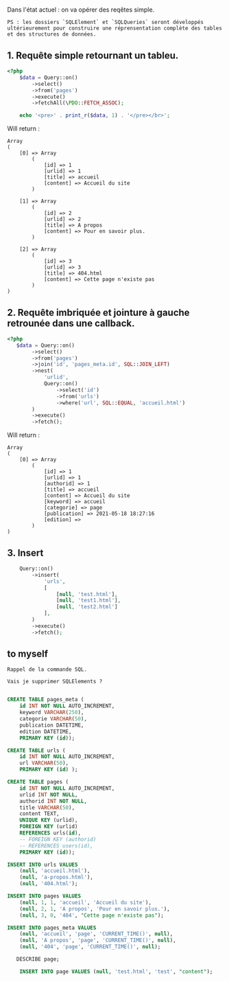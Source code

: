 # 

Dans l'état actuel : on va opérer des reqêtes simple.

    PS : les dossiers `SQLElement` et `SQLQueries` seront développés ultérieurement pour construire une réprensentation complète des tables et des structures de données.


## 1. Requête simple retournant un tableu.

```php
<?php
    $data = Query::on()
        ->select()
        ->from('pages')
        ->execute()
        ->fetchAll(\PDO::FETCH_ASSOC);

    echo '<pre>' . print_r($data, 1) . '</pre></br>';
```

Will return :

```
Array
(
    [0] => Array
        (
            [id] => 1
            [urlid] => 1
            [title] => accueil
            [content] => Accueil du site
        )

    [1] => Array
        (
            [id] => 2
            [urlid] => 2
            [title] => A propos
            [content] => Pour en savoir plus.
        )

    [2] => Array
        (
            [id] => 3
            [urlid] => 3
            [title] => 404.html
            [content] => Cette page n'existe pas
        )
)
```

## 2. Requête imbriquée et jointure à gauche retrounée dans une callback.

```php
<?php
   $data = Query::on()
        ->select()
        ->from('pages')
        ->join('id', 'pages_meta.id', SQL::JOIN_LEFT)
        ->nest(
            'urlid',
            Query::on()
                ->select('id')
                ->from('urls')
                ->where('url', SQL::EQUAL, 'accueil.html')
        )
        ->execute()
        ->fetch();
```

Will return :

```
Array
(
    [0] => Array
        (
            [id] => 1
            [urlid] => 1
            [authorid] => 1
            [title] => accueil
            [content] => Accueil du site
            [keyword] => accueil
            [categorie] => page
            [publication] => 2021-05-18 18:27:16
            [edition] => 
        )
)
```


## 3. Insert 

```php
    Query::on()
        ->insert(
            'urls',
            [
                [null, 'test.html'],
                [null, 'test1.html'],
                [null, 'test2.html']
            ],
        )
        ->execute()
        ->fetch();

```




## to myself

    Rappel de la commande SQL.

    Vais je supprimer SQLElements ? 

```SQL

CREATE TABLE pages_meta (
    id INT NOT NULL AUTO_INCREMENT, 
    keyword VARCHAR(250),
    categorie VARCHAR(50),
    publication DATETIME, 
    edition DATETIME,
    PRIMARY KEY (id));

CREATE TABLE urls (
    id INT NOT NULL AUTO_INCREMENT, 
    url VARCHAR(50), 
    PRIMARY KEY (id) );

CREATE TABLE pages (
    id INT NOT NULL AUTO_INCREMENT, 
    urlid INT NOT NULL, 
    authorid INT NOT NULL, 
    title VARCHAR(50), 
    content TEXT, 
    UNIQUE KEY (urlid), 
    FOREIGN KEY (urlid) 
    REFERENCES urls(id), 
    -- FOREIGN KEY (authorid) 
    -- REFERENCES users(id), 
    PRIMARY KEY (id));

INSERT INTO urls VALUES 
    (null, 'accueil.html'),
    (null, 'a-propos.html'),
    (null, '404.html');

INSERT INTO pages VALUES 
    (null, 1, 1, 'accueil', 'Accueil du site'), 
    (null, 2, 1, 'A propos', 'Pour en savoir plus.'), 
    (null, 3, 0, '404', "Cette page n'existe pas");

INSERT INTO pages_meta VALUES 
    (null, 'accueil', 'page', 'CURRENT_TIME()', null), 
    (null, 'A propos', 'page', 'CURRENT_TIME()', null), 
    (null, '404', 'page', 'CURRENT_TIME()', null);

```

```SQL
   DESCRIBE page;
```

```SQL
    INSERT INTO page VALUES (null, 'test.html', 'test', "content");
```
